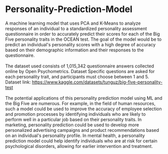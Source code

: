 # Personality-Prediction-Model
A machine learning model that uses PCA and K-Means to analyze responses of an individual to a standardized personality assessment questionnaire in order to accurately predict their scores for each of the Big Five personality traits in the OCEAN test. The goal of the model would be to predict an individual's personality scores with a high degree of accuracy based on their demographic information and their responses to the questionnaire. </br></br>
The dataset used consists of 1,015,342 questionnaire answers collected online by Open Psychometrics. Dataset Specific questions are asked for each personality trait, and participants must choose between 1 and 5. </br>
Dataset link: https://www.kaggle.com/datasets/tunguz/big-five-personality-test </br></br>
The potential applications of this personality prediction model using ML and the Big Five are numerous. For example, in the field of human resources, such a model could be used to improve the accuracy of employee selection and promotion processes by identifying individuals who are likely to perform well in a particular job based on their personality traits. In marketing, personality prediction could be used to develop more personalized advertising campaigns and product recommendations based on an individual's personality profile. In mental health, a personality prediction model could help identify individuals who are at risk for certain psychological disorders, allowing for earlier intervention and treatment.
